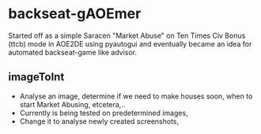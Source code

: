 # backseat-gAOEmer
Started off as a simple Saracen "Market Abuse" on Ten Times Civ Bonus (ttcb) mode in AOE2DE using pyautogui and eventually became an idea for automated backseat-game like advisor. 

## imageToInt
- Analyse an image, determine if we need to make houses soon, when to start Market Abusing, etcetera,..
- Currently is being tested on predetermined images,
- Change it to analyse newly created screenshots,
